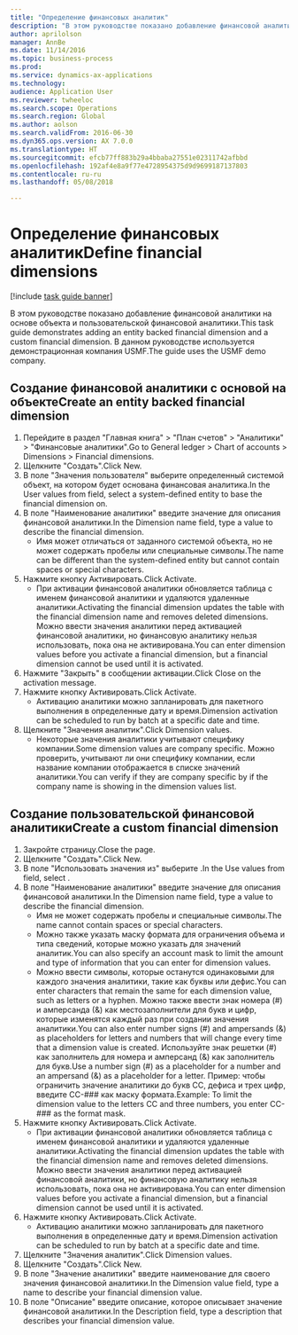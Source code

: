 ```yaml
--- 
title: "Определение финансовых аналитик"
description: "В этом руководстве показано добавление финансовой аналитики на основе объекта и пользовательской финансовой аналитики."
author: aprilolson
manager: AnnBe
ms.date: 11/14/2016
ms.topic: business-process
ms.prod: 
ms.service: dynamics-ax-applications
ms.technology: 
audience: Application User
ms.reviewer: twheeloc
ms.search.scope: Operations
ms.search.region: Global
ms.author: aolson
ms.search.validFrom: 2016-06-30
ms.dyn365.ops.version: AX 7.0.0
ms.translationtype: HT
ms.sourcegitcommit: efcb77ff883b29a4bbaba27551e02311742afbbd
ms.openlocfilehash: 192af4e8a9f77e4728954375d9d9699187137803
ms.contentlocale: ru-ru
ms.lasthandoff: 05/08/2018

---
```

# <a name="define-financial-dimensions"></a><span data-ttu-id="f5eaa-103">Определение финансовых аналитик</span><span class="sxs-lookup"><span data-stu-id="f5eaa-103">Define financial dimensions</span></span>

[!include [task guide banner](../../includes/task-guide-banner.md)]

<span data-ttu-id="f5eaa-104">В этом руководстве показано добавление финансовой аналитики на основе объекта и пользовательской финансовой аналитики.</span><span class="sxs-lookup"><span data-stu-id="f5eaa-104">This task guide demonstrates adding an entity backed financial dimension and a custom financial dimension.</span></span>  <span data-ttu-id="f5eaa-105">В данном руководстве используется демонстрационная компания USMF.</span><span class="sxs-lookup"><span data-stu-id="f5eaa-105">The guide uses the USMF demo company.</span></span>


## <a name="create-an-entity-backed-financial-dimension"></a><span data-ttu-id="f5eaa-106">Создание финансовой аналитики с основой на объекте</span><span class="sxs-lookup"><span data-stu-id="f5eaa-106">Create an entity backed financial dimension</span></span>
1. <span data-ttu-id="f5eaa-107">Перейдите в раздел "Главная книга" > "План счетов" > "Аналитики" > "Финансовые аналитики".</span><span class="sxs-lookup"><span data-stu-id="f5eaa-107">Go to General ledger > Chart of accounts > Dimensions > Financial dimensions.</span></span>
2. <span data-ttu-id="f5eaa-108">Щелкните "Создать".</span><span class="sxs-lookup"><span data-stu-id="f5eaa-108">Click New.</span></span>
3. <span data-ttu-id="f5eaa-109">В поле "Значения пользователя" выберите определенный системой объект, на котором будет основана финансовая аналитика.</span><span class="sxs-lookup"><span data-stu-id="f5eaa-109">In the User values from field, select a system-defined entity to base the financial dimension on.</span></span> 
4. <span data-ttu-id="f5eaa-110">В поле "Наименование аналитики" введите значение для описания финансовой аналитики.</span><span class="sxs-lookup"><span data-stu-id="f5eaa-110">In the Dimension name field, type a value to describe the financial dimension.</span></span>
    * <span data-ttu-id="f5eaa-111">Имя может отличаться от заданного системой объекта, но не может содержать пробелы или специальные символы.</span><span class="sxs-lookup"><span data-stu-id="f5eaa-111">The name can be different than the system-defined entity but cannot contain spaces or special characters.</span></span>  
5. <span data-ttu-id="f5eaa-112">Нажмите кнопку Активировать.</span><span class="sxs-lookup"><span data-stu-id="f5eaa-112">Click Activate.</span></span>
    * <span data-ttu-id="f5eaa-113">При активации финансовой аналитики обновляется таблица с именем финансовой аналитики и удаляются удаленные аналитики.</span><span class="sxs-lookup"><span data-stu-id="f5eaa-113">Activating the financial dimension updates the table with the financial dimension name and removes deleted dimensions.</span></span> <span data-ttu-id="f5eaa-114">Можно ввести значения аналитики перед активацией финансовой аналитики, но финансовую аналитику нельзя использовать, пока она не активирована.</span><span class="sxs-lookup"><span data-stu-id="f5eaa-114">You can enter dimension values before you activate a financial dimension, but a financial dimension cannot be used until it is activated.</span></span>  
6. <span data-ttu-id="f5eaa-115">Нажмите "Закрыть" в сообщении активации.</span><span class="sxs-lookup"><span data-stu-id="f5eaa-115">Click Close on the activation message.</span></span>
7. <span data-ttu-id="f5eaa-116">Нажмите кнопку Активировать.</span><span class="sxs-lookup"><span data-stu-id="f5eaa-116">Click Activate.</span></span>
    * <span data-ttu-id="f5eaa-117">Активацию аналитики можно запланировать для пакетного выполнения в определенные дату и время.</span><span class="sxs-lookup"><span data-stu-id="f5eaa-117">Dimension activation can be scheduled to run by batch at a specific date and time.</span></span>  
8. <span data-ttu-id="f5eaa-118">Щелкните "Значения аналитик".</span><span class="sxs-lookup"><span data-stu-id="f5eaa-118">Click Dimension values.</span></span>
    * <span data-ttu-id="f5eaa-119">Некоторые значения аналитики учитывают специфику компании.</span><span class="sxs-lookup"><span data-stu-id="f5eaa-119">Some dimension values are company specific.</span></span> <span data-ttu-id="f5eaa-120">Можно проверить, учитывают ли они специфику компании, если название компании отображается в списке значений аналитики.</span><span class="sxs-lookup"><span data-stu-id="f5eaa-120">You can verify if they are company specific by if the company name is showing in the dimension values list.</span></span>  

## <a name="create-a-custom-financial-dimension"></a><span data-ttu-id="f5eaa-121">Создание пользовательской финансовой аналитики</span><span class="sxs-lookup"><span data-stu-id="f5eaa-121">Create a custom financial dimension</span></span>
1. <span data-ttu-id="f5eaa-122">Закройте страницу.</span><span class="sxs-lookup"><span data-stu-id="f5eaa-122">Close the page.</span></span>
2. <span data-ttu-id="f5eaa-123">Щелкните "Создать".</span><span class="sxs-lookup"><span data-stu-id="f5eaa-123">Click New.</span></span>
3. <span data-ttu-id="f5eaa-124">В поле "Использовать значения из" выберите <Custom dimension>.</span><span class="sxs-lookup"><span data-stu-id="f5eaa-124">In the Use values from field, select <Custom dimension>.</span></span>
4. <span data-ttu-id="f5eaa-125">В поле "Наименование аналитики" введите значение для описания финансовой аналитики.</span><span class="sxs-lookup"><span data-stu-id="f5eaa-125">In the Dimension name field, type a value to describe the financial dimension.</span></span>
    * <span data-ttu-id="f5eaa-126">Имя не может содержать пробелы и специальные символы.</span><span class="sxs-lookup"><span data-stu-id="f5eaa-126">The name cannot contain spaces or special characters.</span></span>  
    * <span data-ttu-id="f5eaa-127">Можно также указать маску формата для ограничения объема и типа сведений, которые можно указать для значений аналитик.</span><span class="sxs-lookup"><span data-stu-id="f5eaa-127">You can also specify an account mask to limit the amount and type of information that you can enter for dimension values.</span></span>   
    * <span data-ttu-id="f5eaa-128">Можно ввести символы, которые останутся одинаковыми для каждого значения аналитики, такие как буквы или дефис.</span><span class="sxs-lookup"><span data-stu-id="f5eaa-128">You can enter characters that remain the same for each dimension value, such as letters or a hyphen.</span></span> <span data-ttu-id="f5eaa-129">Можно также ввести знак номера (#) и амперсанда (&) как местозаполнители для букв и цифр, которые изменятся каждый раз при создании значения аналитики.</span><span class="sxs-lookup"><span data-stu-id="f5eaa-129">You can also enter number signs (#) and ampersands (&) as placeholders for letters and numbers that will change every time that a dimension value is created.</span></span> <span data-ttu-id="f5eaa-130">Используйте знак решетки (#) как заполнитель для номера и амперсанд (&) как заполнитель для букв.</span><span class="sxs-lookup"><span data-stu-id="f5eaa-130">Use a number sign (#) as a placeholder for a number and an ampersand (&) as a placeholder for a letter.</span></span>  <span data-ttu-id="f5eaa-131">Пример: чтобы ограничить значение аналитики до букв CC, дефиса и трех цифр, введите CC-### как маску формата.</span><span class="sxs-lookup"><span data-stu-id="f5eaa-131">Example: To limit the dimension value to the letters CC and three numbers, you enter CC-### as the format mask.</span></span>  
5. <span data-ttu-id="f5eaa-132">Нажмите кнопку Активировать.</span><span class="sxs-lookup"><span data-stu-id="f5eaa-132">Click Activate.</span></span>
    * <span data-ttu-id="f5eaa-133">При активации финансовой аналитики обновляется таблица с именем финансовой аналитики и удаляются удаленные аналитики.</span><span class="sxs-lookup"><span data-stu-id="f5eaa-133">Activating the financial dimension updates the table with the financial dimension name and removes deleted dimensions.</span></span> <span data-ttu-id="f5eaa-134">Можно ввести значения аналитики перед активацией финансовой аналитики, но финансовую аналитику нельзя использовать, пока она не активирована.</span><span class="sxs-lookup"><span data-stu-id="f5eaa-134">You can enter dimension values before you activate a financial dimension, but a financial dimension cannot be used until it is activated.</span></span>  
6. <span data-ttu-id="f5eaa-135">Нажмите кнопку Активировать.</span><span class="sxs-lookup"><span data-stu-id="f5eaa-135">Click Activate.</span></span>
    * <span data-ttu-id="f5eaa-136">Активацию аналитики можно запланировать для пакетного выполнения в определенные дату и время.</span><span class="sxs-lookup"><span data-stu-id="f5eaa-136">Dimension activation can be scheduled to run by batch at a specific date and time.</span></span>  
7. <span data-ttu-id="f5eaa-137">Щелкните "Значения аналитик".</span><span class="sxs-lookup"><span data-stu-id="f5eaa-137">Click Dimension values.</span></span>
8. <span data-ttu-id="f5eaa-138">Щелкните "Создать".</span><span class="sxs-lookup"><span data-stu-id="f5eaa-138">Click New.</span></span>
9. <span data-ttu-id="f5eaa-139">В поле "Значение аналитики" введите наименование для своего значения финансовой аналитики.</span><span class="sxs-lookup"><span data-stu-id="f5eaa-139">In the Dimension value field, type a name to describe your financial dimension value.</span></span>
10. <span data-ttu-id="f5eaa-140">В поле "Описание" введите описание, которое описывает значение финансовой аналитики.</span><span class="sxs-lookup"><span data-stu-id="f5eaa-140">In the Description field, type a description that describes your financial dimension value.</span></span>


